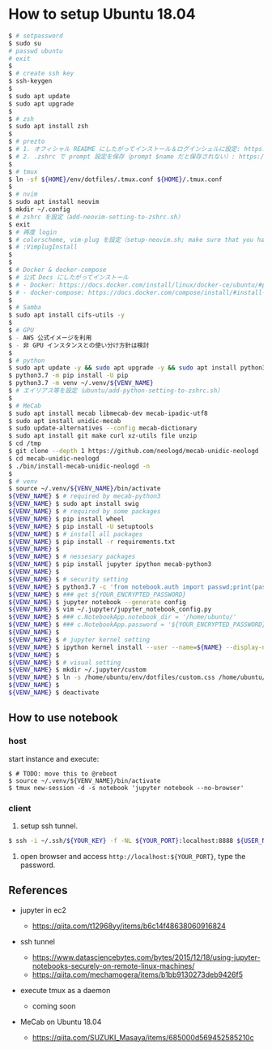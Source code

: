 # How to setup Ubuntu 18.04

```bash
$ # setpassword
$ sudo su
# passwd ubuntu
# exit
$ 
$ # create ssh key
$ ssh-keygen
$ 
$ sudo apt update
$ sudo apt upgrade
$ 
$ # zsh
$ sudo apt install zsh
$ 
$ # prezto
$ # 1. オフィシャル README にしたがってインストール＆ログインシェルに設定: https://github.com/sorin-ionescu/prezto
$ # 2. .zshrc で prompt 設定を保存（prompt $name だと保存されない）: https://qiita.com/notakaos/items/89057f2119655ab9f920
$ 
$ # tmux
$ ln -sf ${HOME}/env/dotfiles/.tmux.conf ${HOME}/.tmux.conf
$ 
$ # nvim
$ sudo apt install neovim
$ mkdir ~/.config
$ # zshrc を設定（add-neovim-setting-to-zshrc.sh）
$ exit
$ # 再度 login
$ # colorscheme, vim-plug を設定（setup-neovim.sh; make sure that you have set XGD_CONFIG_HOME）
$ # :VimplugInstall
$ 
$ 
$ # Docker & docker-compose
$ # 公式 Docs にしたがってインストール
$ # - Docker: https://docs.docker.com/install/linux/docker-ce/ubuntu/#prerequisites
$ # - docker-compose: https://docs.docker.com/compose/install/#install-compose
$ 
$ # Samba
$ sudo apt install cifs-utils -y
$ 
$ # GPU
$ - AWS 公式イメージを利用
$ - 非 GPU インスタンスとの使い分け方針は検討
$ 
$ # python
$ sudo apt update -y && sudo apt upgrade -y && sudo apt install python3.7 -y && sudo apt install python3.7-dev -y && sudo apt install python3-pip -y && sudo apt install python3.7-venv -y
$ python3.7 -m pip install -U pip
$ python3.7 -m venv ~/.venv/${VENV_NAME}
$ # エイリアス等を設定（ubuntu/add-python-setting-to-zshrc.sh）
$ 
$ # MeCab
$ sudo apt install mecab libmecab-dev mecab-ipadic-utf8
$ sudo apt install unidic-mecab
$ sudo update-alternatives --config mecab-dictionary
$ sudo apt install git make curl xz-utils file unzip
$ cd /tmp
$ git clone --depth 1 https://github.com/neologd/mecab-unidic-neologd
$ cd mecab-unidic-neologd
$ ./bin/install-mecab-unidic-neologd -n
$ 
$ # venv
$ source ~/.venv/${VENV_NAME}/bin/activate
${VENV_NAME} $ # required by mecab-python3
${VENV_NAME} $ sudo apt install swig
${VENV_NAME} $ # required by some packages
${VENV_NAME} $ pip install wheel
${VENV_NAME} $ pip install -U setuptools
${VENV_NAME} $ # install all packages
${VENV_NAME} $ pip install -r requirements.txt
${VENV_NAME} $ 
${VENV_NAME} $ # nessesary packages
${VENV_NAME} $ pip install jupyter ipython mecab-python3
${VENV_NAME} $ 
${VENV_NAME} $ # security setting
${VENV_NAME} $ python3.7 -c 'from notebook.auth import passwd;print(passwd())'
${VENV_NAME} $ ### get ${YOUR_ENCRYPTED_PASSWORD}
${VENV_NAME} $ jupyter notebook --generate config
${VENV_NAME} $ vim ~/.jupyter/jupyter_notebook_config.py
${VENV_NAME} $ ### c.NotebookApp.notebook_dir = '/home/ubuntu/'
${VENV_NAME} $ ### c.NotebookApp.password = '${YOUR_ENCRYPTED_PASSWORD}'
${VENV_NAME} $ 
${VENV_NAME} $ # jupyter kernel setting
${VENV_NAME} $ ipython kernel install --user --name=${NAME} --display-name=${DISPLAY_NAME}
${VENV_NAME} $ 
${VENV_NAME} $ # visual setting
${VENV_NAME} $ mkdir ~/.jupyter/custom
${VENV_NAME} $ ln -s /home/ubuntu/env/dotfiles/custom.css /home/ubuntu/.jupyter/custom/custom.css
${VENV_NAME} $ 
${VENV_NAME} $ deactivate
```

## How to use notebook
### host
start instance and execute:

```
$ # TODO: move this to @reboot
$ source ~/.venv/${VENV_NAME}/bin/activate
$ tmux new-session -d -s notebook 'jupyter notebook --no-browser'
```

### client
1. setup ssh tunnel.
```bash
$ ssh -i ~/.ssh/${YOUR_KEY} -f -NL ${YOUR_PORT}:localhost:8888 ${USER_NAME}@${INSTANCE_IP}
```
1. open browser and access `http://localhost:${YOUR_PORT}`, type the password.


## References
- jupyter in ec2
  - https://qiita.com/t12968yy/items/b6c14f48638060916824
- ssh tunnel
  - https://www.datasciencebytes.com/bytes/2015/12/18/using-jupyter-notebooks-securely-on-remote-linux-machines/
  - https://qiita.com/mechamogera/items/b1bb9130273deb9426f5
- execute tmux as a daemon
  - coming soon

- MeCab on Ubuntu 18.04
  - https://qiita.com/SUZUKI_Masaya/items/685000d569452585210c
